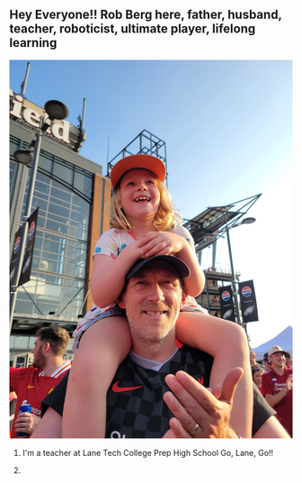 ## Hey Everyone!! Rob Berg here, father, husband, teacher, roboticist, ultimate player, lifelong learning

<!--
**raberg1/raberg1** is a ✨ _special_ ✨ repository because its `README.md` (this file) appears on your GitHub profile.

Here are some ideas to get you started:
-->
![Berg Image](assets/berg.jpg)

1. I'm a teacher at Lane Tech College Prep High School
Go, Lane, Go!!

2. 

